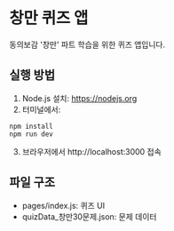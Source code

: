 # 창만 퀴즈 앱

동의보감 '창만' 파트 학습을 위한 퀴즈 앱입니다.

## 실행 방법

1. Node.js 설치: https://nodejs.org
2. 터미널에서:

```
npm install
npm run dev
```

3. 브라우저에서 http://localhost:3000 접속

## 파일 구조

- pages/index.js: 퀴즈 UI
- quizData_창만30문제.json: 문제 데이터